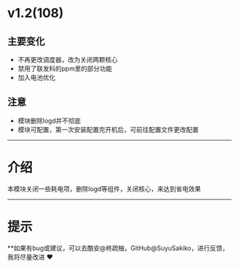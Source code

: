 # v1.2(108)

## 主要变化

- 不再更改调度器，改为关闭两颗核心
- 禁用了联发科的ppm里的部分功能
- 加入电池优化

## 注意

- 模块删除logd并不彻底
- 模块可配置，第一次安装配置完开机后，可前往配置文件更改配置

---

# 介绍

本模块关闭一些耗电项，删除logd等组件，关闭核心，来达到省电效果

---

# 提示

**如果有bug或建议，可以去酷安@柊疏柚，GitHub@SuyuSakiko，进行反馈，我将尽量改进 ❤️
